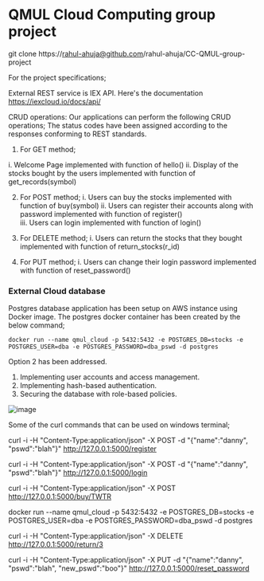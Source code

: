 # QMUL Cloud Computing group project

git clone https://rahul-ahuja@github.com/rahul-ahuja/CC-QMUL-group-project




For the project specifications;

External REST service is IEX API. Here's the documentation https://iexcloud.io/docs/api/
<snapshot of the quote price and symbol>
  
CRUD operations: Our applications can perform the following CRUD operations; The status codes have been assigned according to the responses conforming to REST standards.

1. For GET method;
 
i. Welcome Page implemented with function of hello()
ii. Display of the stocks bought by the users implemented with function of get_records(symbol)

2. For POST method; 
i. Users can buy the stocks implemented with function of buy(symbol)
ii. Users can register their accounts along with password implemented with function of register()   
iii. Users can login implemented with function of login()

3. For DELETE method; 
i. Users can return the stocks that they bought implemented with function of return_stocks(r_id)

4. For PUT method; 
i. Users can change their login password implemented with function of reset_password()

### External Cloud database 
Postgres database application has been setup on AWS instance using Docker image. The postgres docker container has been created by the below command;

`docker run --name qmul_cloud -p 5432:5432 -e POSTGRES_DB=stocks -e POSTGRES_USER=dba -e POSTGRES_PASSWORD=dba_pswd -d postgres` 
 
Option 2 has been addressed. 

1. Implementing user accounts and access management.
2. Implementing hash-based authentication.
3. Securing the database with role-based policies.


![image](https://user-images.githubusercontent.com/21355015/113448602-0fb8ba80-93f4-11eb-93d4-d57919080f63.png)

Some of the curl commands that can be used on windows terminal;

curl -i -H "Content-Type:application/json" -X POST -d "{\"name\":\"danny\", \"pswd\":\"blah\"}" http://127.0.0.1:5000/register

curl -i -H "Content-Type:application/json" -X POST -d "{\"name\":\"danny\", \"pswd\":\"blah\"}" http://127.0.0.1:5000/login

curl -i -H "Content-Type:application/json" -X POST http://127.0.0.1:5000/buy/TWTR

docker run --name qmul_cloud -p 5432:5432 -e POSTGRES_DB=stocks -e POSTGRES_USER=dba -e POSTGRES_PASSWORD=dba_pswd -d postgres

curl -i -H "Content-Type:application/json" -X DELETE http://127.0.0.1:5000/return/3

curl -i -H "Content-Type:application/json" -X PUT -d "{\"name\":\"danny\", \"pswd\":\"blah\", \"new_pswd\":\"boo\"}" http://127.0.0.1:5000/reset_password


